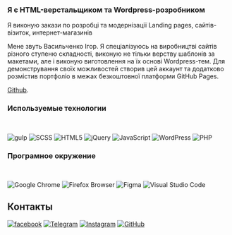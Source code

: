 ### Я є HTML-верстальщиком та Wordpress-розробником

Я виконую закази по розробці та модернізації Landing pages, сайтів-візиток, интернет-магазинів
  
Мене звуть Васильченко Ігор. Я спеціалізуюсь на виробництві сайтів різного ступеню складності, виконую не тільки верству шаблонів за макетами, але і виконую виготовлення на їх основі Wordpress-тем.
Для демонстрування своїх можливостей створив цей аккаунт та додатково розмістив портфоліо в межах безкоштовної платформи GitHub Pages.

[Github](https://frontend-coder.github.io/).

### Используемые технологии
<br />

![gulp](https://img.shields.io/badge/-gulp-CF4647?style=for-the-badge&logo=gulp&logoColor=eeffff)
![SCSS](https://img.shields.io/badge/-SCSS-1572B6?style=for-the-badge&logo=CSS3&logoColor=eeffff)
![HTML5](https://img.shields.io/badge/-HTML-E34F26?style=for-the-badge&logo=HTML5&logoColor=eeffff)
![jQuery](https://img.shields.io/badge/-jQuery-0769AD?style=for-the-badge&logo=jQuery&logoColor=eeffff)
![JavaScript](https://img.shields.io/badge/-JavaScript-F7DF1E?style=for-the-badge&logo=JavaScript&logoColor=000)
![WordPress](https://img.shields.io/badge/-WordPress-21759B?style=for-the-badge&logo=WordPress&logoColor=eeffff)
![PHP](https://img.shields.io/badge/-PHP-777BB4?style=for-the-badge&logo=PHP&logoColor=eeffff)


### Програмное окружение
<br />

![Google Chrome](https://img.shields.io/badge/-Google&ensp;Chrome-4285F4?style=for-the-badge&logo=Google-Chrome&logoColor=eeffff)
![Firefox Browser](https://img.shields.io/badge/-Firefox&ensp;Browser-FF7139?style=for-the-badge&logo=Firefox-Browser&logoColor=eeffff)
![Figma](https://img.shields.io/badge/-Figma-F24E1E?style=for-the-badge&logo=Figma&logoColor=eeffff)
![Visual Studio Code](https://img.shields.io/badge/-Visual&ensp;Studio&ensp;Code-007ACC?style=for-the-badge&logo=Visual-Studio-Code&logoColor=eeffff)

## Контакты

[![facebook](https://img.shields.io/badge/-Facebook-1877F2?style=for-the-badge&logo=Figma&logoColor=eeffff)](https://www.facebook.com/frontendercode)
[![Telegram](https://img.shields.io/badge/-Telegram-26A5E4?style=for-the-badge&logo=Telegram&logoColor=eeffff)](https://t.me/frontendcoder)
[![Instagram](https://img.shields.io/badge/-Instagram-E4405F?style=for-the-badge&logo=Instagram&logoColor=eeffff)](https://www.instagram.com/frontendercode/?hl=ru)
[![GitHub](https://img.shields.io/badge/-GitHub-181717?style=for-the-badge&logo=GitHub&logoColor=eeffff)](https://github.com/frontend-coder)

